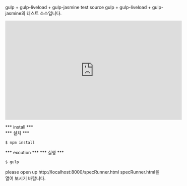 gulp + gulp-liveload + gulp-jasmine test source
gulp + gulp-liveload + gulp-jasmine의 테스트 소스입니다.  
<iframe width="560" height="315" src="https://www.youtube.com/embed/KkHlgtnsuM8" frameborder="0" allowfullscreen></iframe>

*** install ***  
*** 설치 ***  
```
$ npm install
```

*** excution ***
*** 실행 ***
```
$ gulp
```

please open up http://localhost:8000/specRunner.html
specRunner.html을 열어 보시기 바랍니다.
